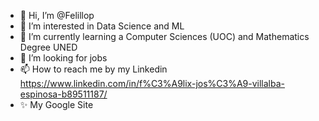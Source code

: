 - 👋 Hi, I’m @Felillop
- 👀 I’m interested in Data Science and ML  
- 🌱 I’m currently learning a Computer Sciences (UOC) and Mathematics Degree UNED 
- 💞️ I’m looking for jobs
- 📫 How to reach me by my Linkedin https://www.linkedin.com/in/f%C3%A9lix-jos%C3%A9-villalba-espinosa-b89511187/
- ✨ My Google Site 
<!---
Felillop/Felillop is a ✨ special ✨ repository because its `README.md` (this file) appears on your GitHub profile.
You can click the Preview link to take a look at your changes.
--->
